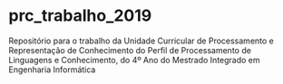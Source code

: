# prc_trabalho_2019
Repositório para o trabalho da Unidade Curricular de Processamento e Representação de Conhecimento do Perfil de Processamento de Linguagens e Conhecimento, do 4º Ano do Mestrado Integrado em Engenharia Informática
